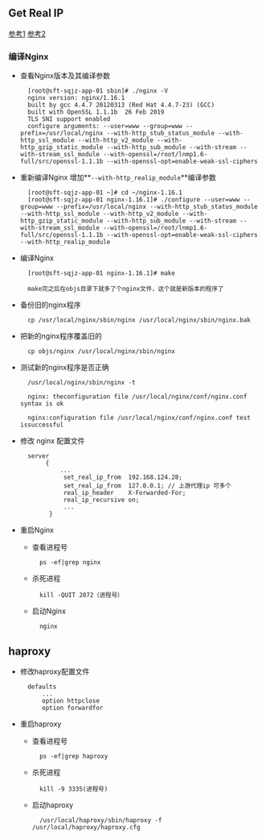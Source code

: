 ## Get Real IP 

[参考1](https://blog.csdn.net/weixin_34254823/article/details/92356231) [参考2](https://www.jianshu.com/p/0309cb5e7e76)

### 编译Nginx

- 查看Nginx版本及其编译参数

		[root@sft-sqjz-app-01 sbin]# ./nginx -V		nginx version: nginx/1.16.1		built by gcc 4.4.7 20120313 (Red Hat 4.4.7-23) (GCC) 		built with OpenSSL 1.1.1b  26 Feb 2019		TLS SNI support enabled		configure arguments: --user=www --group=www --prefix=/usr/local/nginx --with-http_stub_status_module --with-http_ssl_module --with-http_v2_module --with-http_gzip_static_module --with-http_sub_module --with-stream --with-stream_ssl_module --with-openssl=/root/lnmp1.6-full/src/openssl-1.1.1b --with-openssl-opt=enable-weak-ssl-ciphers
		
- 重新编译Nginx 增加**`--with-http_realip_module`**编译参数

		[root@sft-sqjz-app-01 ~]# cd ~/nginx-1.16.1		[root@sft-sqjz-app-01 nginx-1.16.1]# ./configure --user=www --group=www --prefix=/usr/local/nginx --with-http_stub_status_module --with-http_ssl_module --with-http_v2_module --with-http_gzip_static_module --with-http_sub_module --with-stream --with-stream_ssl_module --with-openssl=/root/lnmp1.6-full/src/openssl-1.1.1b --with-openssl-opt=enable-weak-ssl-ciphers --with-http_realip_module- 编译Nginx

		[root@sft-sqjz-app-01 nginx-1.16.1]# make
		
		make完之后在objs目录下就多了个nginx文件，这个就是新版本的程序了
		
- 备份旧的nginx程序

		cp /usr/local/nginx/sbin/nginx /usr/local/nginx/sbin/nginx.bak
		
- 把新的nginx程序覆盖旧的

		cp objs/nginx /usr/local/nginx/sbin/nginx
		
- 测试新的nginx程序是否正确

		/usr/local/nginx/sbin/nginx -t
		
		nginx: theconfiguration file /usr/local/nginx/conf/nginx.conf syntax is ok
		
		nginx:configuration file /usr/local/nginx/conf/nginx.conf test issuccessful
		
- 修改 nginx 配置文件
		server
		     {
		         ...				  set_real_ip_from  192.168.124.28;
				  set_real_ip_from  127.0.0.1; // 上游代理ip 可多个
				  real_ip_header    X-Forwarded-For;
				  real_ip_recursive on;
				  ...
			  }
		
- 重启Nginx

	- 查看进程号
	
			ps -ef|grep nginx
			
	- 杀死进程

			kill -QUIT 2072（进程号）
			
	- 启动Nginx

			nginx
			
## haproxy

- 修改haproxy配置文件

		defaults    		...    		option httpclose     		option forwardfor
    		
- 重启haproxy


	- 查看进程号
	
			ps -ef|grep haproxy
			
	- 杀死进程

			kill -9 3335(进程号)			
	- 启动haproxy

			/usr/local/haproxy/sbin/haproxy -f /usr/local/haproxy/haproxy.cfg

